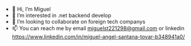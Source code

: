 - 👋 Hi, I’m Miguel
- 👀 I’m interested in .net backend develop
- 💞️ I’m looking to collaborate on foreign tech companys
- 📫 You can reach me by email miguelst221298@gmail.com or linkedin https://www.linkedin.com/in/miguel-angel-santana-tovar-b348941a0/

<!---
miguelst221298/miguelst221298 is a ✨ special ✨ repository because its `README.md` (this file) appears on your GitHub profile.
You can click the Preview link to take a look at your changes.
--->
